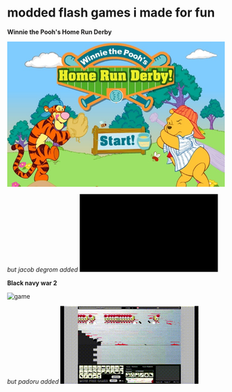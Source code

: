 # modded flash games i made for fun

**Winnie the Pooh's Home Run Derby**

![Earth](https://github.com/mushoku-ningen/modded-flash-games/blob/main/Pictures/homerunderby_en_screenshot.jpg)

_but jacob degrom added_
![Hhaha](https://github.com/mushoku-ningen/modded-flash-games/blob/main/Videos/output1.gif)


**Black navy war 2**

![game](https://github.com/mushoku-ningen/modded-flash-games/blob/main/Pictures/black-navy-war-2.ppg)

_but padoru added_
![Hhaha](https://github.com/mushoku-ningen/modded-flash-games/blob/main/Videos/output.gif)
